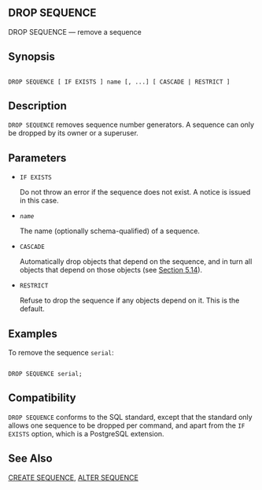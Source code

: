 ## DROP SEQUENCE

DROP SEQUENCE — remove a sequence

## Synopsis

```

DROP SEQUENCE [ IF EXISTS ] name [, ...] [ CASCADE | RESTRICT ]
```

## Description

`DROP SEQUENCE` removes sequence number generators. A sequence can only be dropped by its owner or a superuser.

## Parameters

* `IF EXISTS`

    Do not throw an error if the sequence does not exist. A notice is issued in this case.

* *`name`*

    The name (optionally schema-qualified) of a sequence.

* `CASCADE`

    Automatically drop objects that depend on the sequence, and in turn all objects that depend on those objects (see [Section 5.14](ddl-depend "5.14. Dependency Tracking")).

* `RESTRICT`

    Refuse to drop the sequence if any objects depend on it. This is the default.

## Examples

To remove the sequence `serial`:

```

DROP SEQUENCE serial;
```

## Compatibility

`DROP SEQUENCE` conforms to the SQL standard, except that the standard only allows one sequence to be dropped per command, and apart from the `IF EXISTS` option, which is a PostgreSQL extension.

## See Also

[CREATE SEQUENCE](sql-createsequence "CREATE SEQUENCE"), [ALTER SEQUENCE](sql-altersequence "ALTER SEQUENCE")
